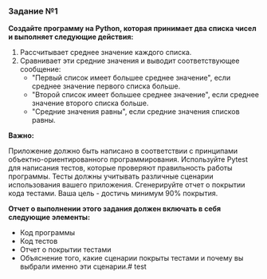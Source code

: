 
### Задание №1
**Создайте программу на Python, которая принимает два списка чисел и выполняет следующие действия:**
1. Рассчитывает среднее значение каждого списка.
2. Сравнивает эти средние значения и выводит соответствующее сообщение:
   * "Первый список имеет большее среднее значение", если среднее значение первого списка больше.
   * "Второй список имеет большее среднее значение", если среднее значение второго списка больше.
   * "Средние значения равны", если средние значения списков равны.

**Важно:**

Приложение должно быть написано в соответствии с принципами объектно-ориентированного программирования.
Используйте Pytest для написания тестов, которые проверяют правильность работы программы. Тесты должны учитывать
различные сценарии использования вашего приложения.
Сгенерируйте отчет о покрытии кода тестами. Ваша цель - достичь минимум 90% покрытия.

**Отчет о выполнении этого задания должен включать в себя следующие элементы:**
   * Код программы 
   * Код тестов 
   * Отчет о покрытии тестами 
   * Объяснение того, какие сценарии покрыты тестами и почему вы выбрали именно эти сценарии.#   t e s t  
 